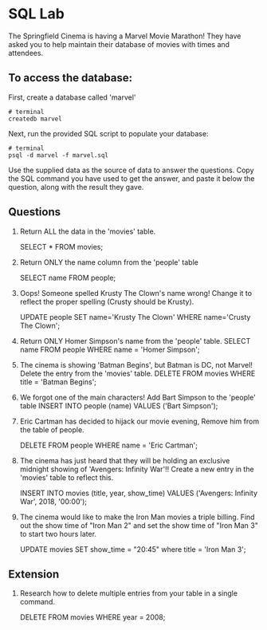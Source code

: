 # SQL Lab

The Springfield Cinema is having a Marvel Movie Marathon! They have asked you to help maintain their database of movies with times and attendees.

## To access the database:

First, create a database called 'marvel'

```
# terminal
createdb marvel
```

Next, run the provided SQL script to populate your database:

```
# terminal
psql -d marvel -f marvel.sql
```

Use the supplied data as the source of data to answer the questions. Copy the SQL command you have used to get the answer, and paste it below the question, along with the result they gave.

## Questions

1.  Return ALL the data in the 'movies' table.

    SELECT * FROM movies;

2.  Return ONLY the name column from the 'people' table

    SELECT name FROM people; 

3.  Oops! Someone spelled Krusty The Clown's name wrong! Change it to reflect the proper spelling (Crusty should be Krusty).

    UPDATE people SET name='Krusty The Clown' WHERE name='Crusty The Clown';

4.  Return ONLY Homer Simpson's name from the 'people' table.
    SELECT name FROM people WHERE name = 'Homer Simpson';

5.  The cinema is showing 'Batman Begins', but Batman is DC, not Marvel! Delete the entry from the 'movies' table.
    DELETE FROM movies WHERE title = 'Batman Begins';

6.  We forgot one of the main characters! Add Bart Simpson to the 'people' table
    INSERT INTO people (name) VALUES ('Bart Simpson');

7.  Eric Cartman has decided to hijack our movie evening, Remove him from the table of people.

    DELETE FROM people WHERE name = 'Eric Cartman';

8.  The cinema has just heard that they will be holding an exclusive midnight showing of 'Avengers: Infinity War'!! Create a new entry in the 'movies' table to reflect this.

    INSERT INTO movies (title, year, show_time) VALUES ('Avengers: Infinity War', 2018, '00:00');

9.  The cinema would like to make the Iron Man movies a triple billing. Find out the show time of "Iron Man 2" and set the show time of "Iron Man 3" to start two hours later.

    UPDATE movies SET show_time = "20:45" where title = 'Iron Man 3';

## Extension

1.  Research how to delete multiple entries from your table in a single command.

    DELETE FROM movies WHERE year = 2008;
    

